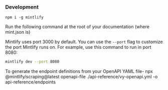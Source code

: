 ### Development

```
npm i -g mintlify
```

Run the following command at the root of your documentation (where mint.json is)

Mintlify uses port 3000 by default. 
You can use the `--port` flag to customize the port Mintlify runs on. For example,
use this command to run in port 8080:

```bash
mintlify dev --port 8080
```

To generate the endpoint definitions from your OpenAPI YAML file- 
npx @mintlify/scraping@latest openapi-file ./api-reference/vy-openapi.yml -o api-reference/endpoints
